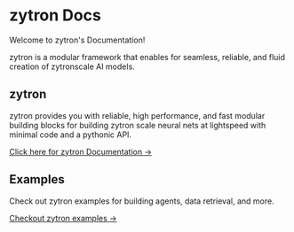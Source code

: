 # zytron Docs

Welcome to zytron's Documentation!

zytron is a modular framework that enables for seamless, reliable, and fluid creation of zytronscale AI models.

## zytron

<!-- ![zytron Banner](docs/assets/img/zytronscale.png) -->

zytron provides you with reliable, high performance, and fast modular building blocks for building zytron scale neural nets at lightspeed with minimal code and a pythonic API. 

[Click here for zytron Documentation →](zytron/)


## Examples

Check out zytron examples for building agents, data retrieval, and more.

[Checkout zytron examples →](examples/)
